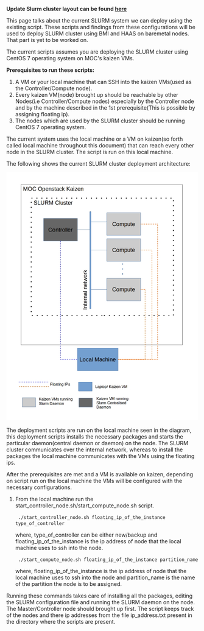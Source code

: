 
**Update Slurm cluster layout can be found [here](https://github.com/CCI-MOC/hpc/wiki/Current-Slurm-cluster)**

This page talks about the current SLURM system we can deploy using the existing script. These scripts and findings from these configurations will be used to deploy SLURM cluster using BMI and HAAS on baremetal nodes. That part is yet to be worked on.    

The current scripts assumes you are deploying the SLURM cluster using CentOS 7 operating system on MOC's kaizen VMs.  
  
**Prerequisites to run these scripts:**  
1. A VM or your local machine that can SSH into the kaizen VMs(used as the Controller/Compute node).  
2. Every kaizen VM(node) brought up should be reachable by other Nodes(i.e Controller/Compute nodes) especially by the Controller node and by the machine described in the 1st prerequisite(This is possible by assigning floating ip).  
3. The nodes which are used by the SLURM cluster should be running CentOS 7 operating system.
  
The current system uses the local machine or a VM on kaizen(so forth called local machine throughout this document) that can reach every other node in the SLURM cluster. The script is run on this local machine.  
  
The following shows the current SLURM cluster deployment architecture:

![SLURM cluster deployment architecture](_static/Slurm.jpg)  
  
The deployment scripts are run on the local machine seen in the diagram, this deployment scripts installs the necessary packages and starts the particular daemon(central daemon or daemon) on the node. The SLURM cluster communicates over the internal network, whereas to install the packages the local machine communicates with the VMs using the floating ips.  
  
After the prerequisites are met and a VM is available on kaizen, depending on script run on the local machine the VMs will be configured with the necessary configurations.  
  
1. From the local machine run the start_controller_node.sh/start_compute_node.sh script.  

        ./start_controller_node.sh floating_ip_of_the_instance type_of_controller  
  
   where, type_of_controller can be either new/backup and floating_ip_of_the_instance is the ip address of node that the local machine uses to ssh into the node.  
  
        ./start_compute_node.sh floating_ip_of_the_instance partition_name  
  
   where, floating_ip_of_the_instance is the ip address of node that the local machine uses to ssh into the node and partition_name is the name of the partition the node is to be assigned.  
  
Running these commands takes care of installing all the packages, editing the SLURM configuration file and running the SLURM daemon on the node. The Master/Controller node should brought up first. The script keeps track of the nodes and there ip addresses from the file ip_address.txt present in the directory where the scripts are present.  

